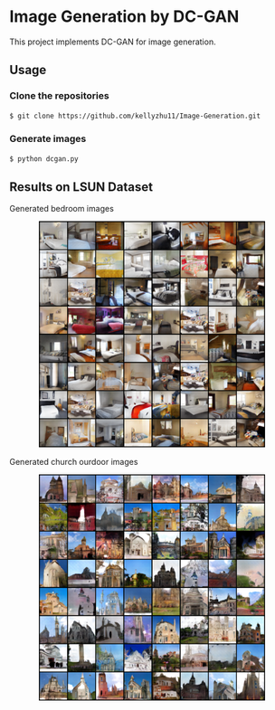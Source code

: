 # Image Generation by DC-GAN
This project implements DC-GAN for image generation.

## Usage
### Clone the repositories
 
 ```bash
 $ git clone https://github.com/kellyzhu11/Image-Generation.git
 ```
 
### Generate images
```bash
$ python dcgan.py
```

## Results on LSUN Dataset
Generated bedroom images
<p align="center">
  <img src="https://raw.githubusercontent.com/kellyzhu11/Image-Generation/master/pics/bedroom.png" width =400/>
</p>

Generated church ourdoor images
<p align="center">
  <img src="https://raw.githubusercontent.com/kellyzhu11/Image-Generation/master/pics/church_outdoor.png" width=400/>
</p>
